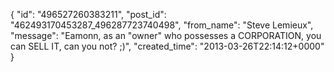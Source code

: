  {
   "id": "496527260383211",
   "post_id": "462493170453287_496287723740498",
   "from_name": "Steve Lemieux",
   "message": "Eamonn, as an \"owner\" who possesses a CORPORATION, you can SELL IT, can you not? ;)",
   "created_time": "2013-03-26T22:14:12+0000"
 }
